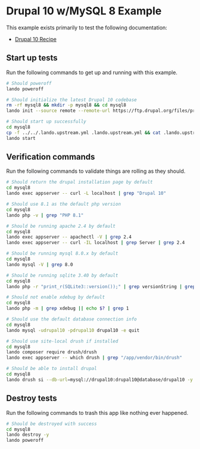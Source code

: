 # Drupal 10 w/MySQL 8 Example

This example exists primarily to test the following documentation:

* [Drupal 10 Recipe](https://docs.lando.dev/config/drupal10.html)

## Start up tests

Run the following commands to get up and running with this example.

```bash
# Should poweroff
lando poweroff

# Should initialize the latest Drupal 10 codebase
rm -rf mysql8 && mkdir -p mysql8 && cd mysql8
lando init --source remote --remote-url https://ftp.drupal.org/files/projects/drupal-10.0.x-dev.tar.gz --remote-options="--strip-components 1" --recipe drupal10 --webroot . --name lando-drupal10-mysql8 --option database=mysql:8.0.22

# Should start up successfully
cd mysql8
cp -f ../../.lando.upstream.yml .lando.upstream.yml && cat .lando.upstream.yml
lando start
```

## Verification commands

Run the following commands to validate things are rolling as they should.

```bash
# Should return the drupal installation page by default
cd mysql8
lando exec appserver -- curl -L localhost | grep "Drupal 10"

# Should use 8.1 as the default php version
cd mysql8
lando php -v | grep "PHP 8.1"

# Should be running apache 2.4 by default
cd mysql8
lando exec appserver -- apachectl -V | grep 2.4
lando exec appserver -- curl -IL localhost | grep Server | grep 2.4

# Should be running mysql 8.0.x by default
cd mysql8
lando mysql -V | grep 8.0

# Should be running sqlite 3.40 by default
cd mysql8
lando php -r "print_r(SQLite3::version());" | grep versionString | grep 3.40

# Should not enable xdebug by default
cd mysql8
lando php -m | grep xdebug || echo $? | grep 1

# Should use the default database connection info
cd mysql8
lando mysql -udrupal10 -pdrupal10 drupal10 -e quit

# Should use site-local drush if installed
cd mysql8
lando composer require drush/drush
lando exec appserver -- which drush | grep "/app/vendor/bin/drush"

# Should be able to install drupal
cd mysql8
lando drush si --db-url=mysql://drupal10:drupal10@database/drupal10 -y
```

## Destroy tests

Run the following commands to trash this app like nothing ever happened.

```bash
# Should be destroyed with success
cd mysql8
lando destroy -y
lando poweroff
```
